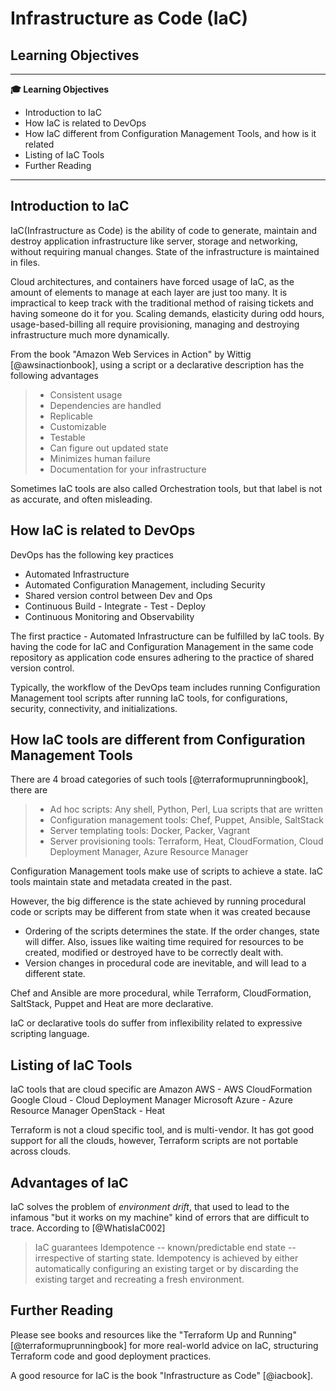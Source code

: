 # Infrastructure as Code (IaC)


## Learning Objectives


---

**:mortar_board: Learning Objectives**

* Introduction to IaC 
* How IaC is related to DevOps
* How IaC different from Configuration Management Tools, and how is it related
* Listing of IaC Tools
* Further Reading


---


## Introduction to IaC 


IaC(Infrastructure as Code) is the ability of code to generate, maintain and destroy application infrastructure like server, storage and networking, without requiring manual changes.
State of the infrastructure is maintained in files.

Cloud architectures, and containers have forced usage of IaC, as the amount of elements to manage at each layer are just too many. It is impractical to keep track with the traditional method of raising tickets and having someone do it for you. Scaling demands, elasticity during odd hours, usage-based-billing all require provisioning, managing and destroying infrastructure much more dynamically.

From the book "Amazon Web Services in Action" by Wittig [@awsinactionbook], using a script or a declarative description has
the following advantages 
 
> * Consistent usage
> * Dependencies are handled
> * Replicable
> * Customizable
> * Testable
> * Can figure out updated state
> * Minimizes human failure
> * Documentation for your infrastructure 

Sometimes IaC tools are also called Orchestration tools, but that label is not as accurate, and often misleading.


## How IaC is related to DevOps


DevOps has the following key practices
* Automated Infrastructure
* Automated Configuration Management, including Security
* Shared version control between Dev and Ops
* Continuous Build - Integrate - Test - Deploy
* Continuous Monitoring and Observability

The first practice - Automated Infrastructure can be fulfilled by IaC tools. By having the code for IaC and Configuration Management in the same code repository as application code ensures adhering to the practice of shared version control.

Typically, the workflow of the DevOps team includes running Configuration Management tool scripts after running IaC tools, for configurations, security, connectivity, and initializations.


## How IaC tools are different from Configuration Management Tools


There are 4 broad categories of such tools  [@terraformuprunningbook], there are
> * Ad hoc scripts: Any shell, Python, Perl, Lua scripts that are written
> * Configuration management tools: Chef, Puppet, Ansible, SaltStack
> * Server templating tools: Docker, Packer, Vagrant
> * Server provisioning tools: Terraform, Heat, CloudFormation, Cloud Deployment Manager, Azure Resource Manager 

Configuration Management tools make use of scripts to achieve a state. IaC tools maintain state and metadata created in the past. 

However, the big difference is the state achieved by running procedural code or scripts may be different from state when it was created because  
 * Ordering of the scripts determines the state. If the order changes, state will differ. Also, issues like waiting time required for resources to be created, modified or destroyed have to be correctly dealt with.
 * Version changes in procedural code are inevitable, and will lead to a different state. 

Chef and Ansible are more procedural, while Terraform, CloudFormation, SaltStack, Puppet and Heat are more declarative. 

IaC or declarative tools do suffer from inflexibility related to expressive scripting language.


## Listing of IaC Tools


IaC tools that are cloud specific are
Amazon AWS - AWS CloudFormation
Google Cloud - Cloud Deployment Manager
Microsoft Azure - Azure Resource Manager
OpenStack - Heat

Terraform is not a cloud specific tool, and is multi-vendor. It has got good support for all the clouds, however, Terraform scripts are not portable across clouds.


## Advantages of IaC


IaC solves the problem of *environment drift*, that used to lead to the infamous
"but it works on my machine" kind of errors that are difficult to
trace. According to [@WhatisIaC002]

> IaC guarantees Idempotence -- known/predictable end state --  irrespective of starting
> state. Idempotency is achieved by either automatically configuring an
> existing target or by discarding the existing target and recreating a
> fresh environment.



## Further Reading


Please see books and resources like the "Terraform Up and Running" [@terraformuprunningbook] for more real-world
advice on IaC, structuring Terraform code and good deployment practices.

A good resource for IaC is the book "Infrastructure as Code" [@iacbook].
